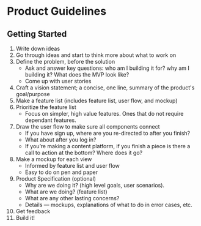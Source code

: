 # Product Guidelines

## Getting Started

1. Write down ideas
2. Go through ideas and start to think more about what to work on
3. Define the problem, before the solution
    - Ask and answer key questions: who am I building it for? why am I building it? What does the MVP look like?
    - Come up with user stories
4. Craft a vision statement; a concise, one line, summary of the product's goal/purpose
5. Make a feature list (includes feature list, user flow, and mockup)
6. Prioritize the feature list
    - Focus on simpler, high value features. Ones that do not require dependant features.
7. Draw the user flow to make sure all components connect
    - If you have sign up, where are you re-directed to after you finish?
    - What about after you log in?
    - If you’re making a content platform, if you finish a piece is there a call to action at the bottom? Where does it go?
8. Make a mockup for each view
    - Informed by feature list and user flow
    - Easy to do on pen and paper
9. Product Specification (optional)
    - Why are we doing it? (high level goals, user scenarios).
    - What are we doing? (feature list)
    - What are any other lasting concerns?
    - Details — mockups, explanations of what to do in error cases, etc.
10. Get feedback
11. Build it!


